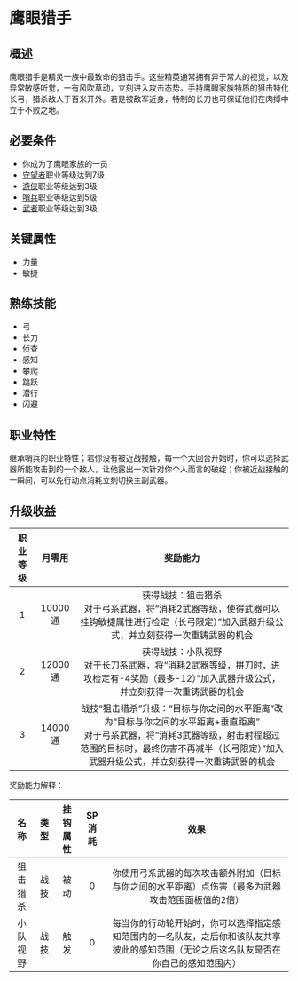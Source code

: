 # 鹰眼猎手

## 概述

鹰眼猎手是精灵一族中最致命的狙击手。这些精英通常拥有异于常人的视觉，以及异常敏感听觉，一有风吹草动，立刻进入攻击态势。手持鹰眼家族特质的狙击特化长弓，猎杀敌人于百米开外。若是被敌军近身，特制的长刀也可保证他们在肉搏中立于不败之地。

## 必要条件

* 你成为了鹰眼家族的一员
* <a href="../watcher" target="_blank">守望者</a>职业等级达到7级
* <a href="../ranger" target="_blank">游侠</a>职业等级达到3级
* <a href="../../../basicJob/Sentinel" target="_blank">哨兵</a>职业等级达到5级
* <a href="../../../basicJob/Warrior" target="_blank">武者</a>职业等级达到3级

## 关键属性

* 力量
* 敏捷

## 熟练技能

* 弓
* 长刀
* 侦查
* 感知
* 攀爬
* 跳跃
* 潜行
* 闪避

## 职业特性

继承哨兵的职业特性；若你没有被近战接触，每一个大回合开始时，你可以选择武器所能攻击到的一个敌人，让他露出一次针对你个人而言的破绽；你被近战接触的一瞬间，可以免行动点消耗立刻切换主副武器。

## 升级收益

职业等级|月零用|奖励能力
:--:|:--:|:--:
1|10000通|获得战技：狙击猎杀<br>对于弓系武器，将“消耗2武器等级，使得武器可以挂钩敏捷属性进行检定（长弓限定）”加入武器升级公式，并立刻获得一次重铸武器的机会
2|12000通|获得战技：小队视野<br>对于长刀系武器，将“消耗2武器等级，拼刀时，进攻检定有-4奖励（最多-12）”加入武器升级公式，并立刻获得一次重铸武器的机会
3|14000通|战技“狙击猎杀”升级：“目标与你之间的水平距离”改为“目标与你之间的水平距离+垂直距离”<br>对于弓系武器，将“消耗3武器等级，射击射程超过范围的目标时，最终伤害不再减半（长弓限定）”加入武器升级公式，并立刻获得一次重铸武器的机会

奖励能力解释：

名称|类型|挂钩属性|SP消耗|效果
:--:|:--:|:--:|:--:|:--:
狙击猎杀|战技|被动|0|你使用弓系武器的每次攻击额外附加（目标与你之间的水平距离）点伤害（最多为武器攻击范围面板值的2倍）
小队视野|战技|触发|0|每当你的行动轮开始时，你可以选择指定感知范围内的一名队友，之后你和该队友共享彼此的感知范围（无论之后这名队友是否在你自己的感知范围内）